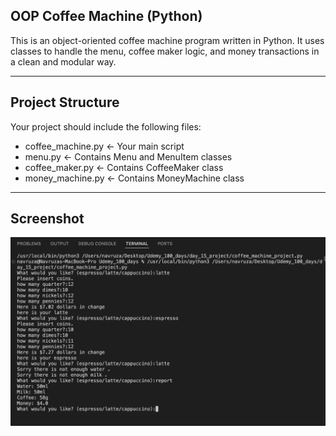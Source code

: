 ##  OOP Coffee Machine (Python)

This is an object-oriented coffee machine program written in Python. It uses classes to handle the menu, coffee maker logic, and money transactions in a clean and modular way.

---

##  Project Structure

Your project should include the following files:

- coffee_machine.py  <- Your main script
- menu.py  <- Contains Menu and MenuItem classes
- coffee_maker.py  <- Contains CoffeeMaker class
- money_machine.py  <- Contains MoneyMachine class

---

## Screenshot

![OPP Coffee Machine final result](coffee_machine_OOP.png)